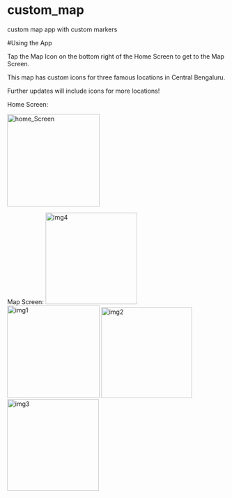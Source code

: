 # custom_map
custom map app with custom markers

#Using the App

Tap the Map Icon on the bottom right of the Home Screen to get to the Map Screen.

This map has custom icons for three famous locations in Central Bengaluru.

Further updates will include icons for more locations!

Home Screen:

<img width="212" alt="home_Screen" src="https://user-images.githubusercontent.com/78576160/142821941-4dba4c31-f382-421a-83e7-9d101b3b9629.png">

Map Screen:
<img width="210" alt="img4" src="https://user-images.githubusercontent.com/78576160/142822443-967edf90-f23d-4750-bb94-37cc44f9ab0a.png">
<img width="212" alt="img1" src="https://user-images.githubusercontent.com/78576160/142822099-2743d64b-b6cd-4694-b974-d0f80178f4a7.png">
<img width="208" alt="img2" src="https://user-images.githubusercontent.com/78576160/142822246-1582a578-f999-4ac1-a6ed-56f58a315f6f.png">
<img width="210" alt="img3" src="https://user-images.githubusercontent.com/78576160/142822341-87062e5d-63a3-44de-abc8-495ed6dbc0f2.png">

